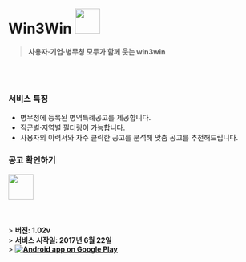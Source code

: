# Win3Win <img width="50" height="50" src="https://github.com/Jiyunn/W3W/blob/develop/app/src/main/res/playstore.png">
> <b>사용자·기업·병무청 모두가 함께 웃는 win3win</b>

<br></br>
### 서비스 특징 

* 병무청에 등록된 병역특례공고를 제공합니다.
* 직군별·지역별 필터링이 가능합니다.
* 사용자의 이력서와 자주 클릭한 공고를 분석해 맞춤 공고를 추천해드립니다.

### 공고 확인하기
<img width="50" height="50" src="https://github.com/Jiyunn/W3W/blob/develop/app/src/main/res/playstore.png">
<br></br>
<br></br>
> <b>버전: 1.02v</b><br/>
> <b>서비스 시작일: 2017년 6월 22일 </b><br/>
> <b><a href="https://play.google.com/store/apps/details?id=com.gc.demomaterialdesign">
  <img alt="Android app on Google Play" src="https://developer.android.com/images/brand/en_app_rgb_wo_45.png" />
</a>

